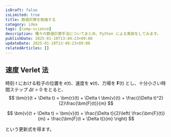 ```yaml
---
isDraft: false
isLimited: true
title: 数値計算を勉強する
category: idea
tags: [comp-science]
description: 種々の数値計算手法についてまとめ、Python による実装をしてみます。
publishDate: 2025-01-10T13:49:23+09:00
updateDate: 2025-01-10T13:49:23+09:00
relatedArticles: []
---
```


## 速度 Verlet 法

時刻 $t$ における粒子の位置を $\bm{r}(t)$、速度を $\bm{v}(t)$、力場を $\bm{F}(t)$ とし、十分小さい時間ステップ $\Delta t > 0$ をとると、
$$
\bm{r}(t + \Delta t) = \bm{r}(t) + \Delta t \bm{v}(t) + \frac{(\Delta t)^2}{2}\frac{\bm{F}(t)}{m}
$$

$$
\bm{v}(t + \Delta t) = \bm{v}(t) + \frac{\Delta t}{2}\left( \frac{\bm{F}(t)}{m} + \frac{\bm{F}(t + \Delta t)}{m} \right)
$$

という更新式を得ます。
